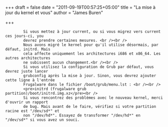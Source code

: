 
+++
draft = false
date = "2011-09-19T00:57:25+05:00"
title = "La mise à jour du kernel et vous"
author = "James Buren"

+++

            Si vous mettez à jour current, ou si vous migrez vers current ces jours-ci, you
            devrez prendre certaines mesures. <br /><br />
            Nous avons migré le kernel pour qu'il utilise désormais, par défaut, initrd. Mais
            cela affecte uniquement les architectures i686 et x86_64. Les autres architectures
            ne subissent aucun changement.<br /><br />
            Si vous utilisez la configuration de Grub par défaut, vous devrez juste lancer
            grubconfig après la mise à jour. Sinon, vous devrez ajouter cette ligne à l'entrée
            Frugalware dans le fichier /boot/grub/menu.lst : <br /><br />
            <pre>initrd (frugalware grub partition)/boot/initrd.img.xz</pre><br />
            Si vous rencontrez des problèmes avec le nouveau kernel, merci d'ouvrir un rapport
            de bug. Mais avant de le faire, vérifiez si votre partition racine est "/dev/sd*" et
            non "/dev/hd*". Essayez de transformer "/dev/hd*" en "/dev/sd*" si vous avez un souci.
            
    
